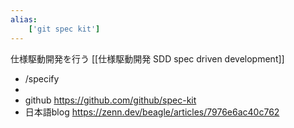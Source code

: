 ```yaml
---
alias:
    ['git spec kit']
---
```

仕様駆動開発を行う
[[仕様駆動開発 SDD spec driven development]]
- /specify
- 
- github
  https://github.com/github/spec-kit
- 日本語blog
  https://zenn.dev/beagle/articles/7976e6ac40c762